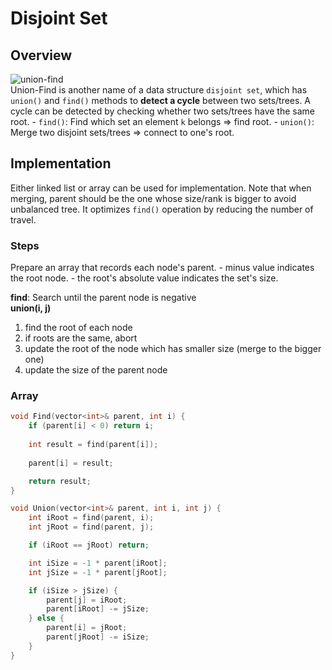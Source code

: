# Disjoint Set

## Overview
![union-find](https://miro.medium.com/v2/resize:fit:1200/1*IZAScQTp3yRh4J6Kt6VmGg.png)  
Union-Find is another name of a data structure `disjoint set`, which has `union()` and `find()` methods to **detect a cycle** between two sets/trees. A cycle can be detected by checking whether two sets/trees have the same root. 
    - `find()`: Find which set an element `k` belongs => find root.
    - `union()`: Merge two disjoint sets/trees => connect to one's root. 

## Implementation
Either linked list or array can be used for implementation. Note that when merging, parent should be the one whose size/rank is bigger to avoid unbalanced tree. It optimizes `find()` operation by reducing the number of travel. 

### Steps
Prepare an array that records each node's parent.
    - minus value indicates the root node.
    - the root's absolute value indicates the set's size.

**find**: Search until the parent node is negative  
**union(i, j)**
1. find the root of each node
2. if roots are the same, abort
3. update the root of the node which has smaller size (merge to the bigger one)
4. update the size of the parent node


### Array
```cpp
void Find(vector<int>& parent, int i) {
    if (parent[i] < 0) return i;
    
    int result = find(parent[i]);
    
    parent[i] = result;

    return result;
} 

void Union(vector<int>& parent, int i, int j) {
    int iRoot = find(parent, i);
    int jRoot = find(parent, j);

    if (iRoot == jRoot) return;

    int iSize = -1 * parent[iRoot];
    int jSize = -1 * parent[jRoot];

    if (iSize > jSize) {
        parent[j] = iRoot;
        parent[iRoot] -= jSize;
    } else {
        parent[i] = jRoot;
        parent[jRoot] -= iSize;
    }
}

```

